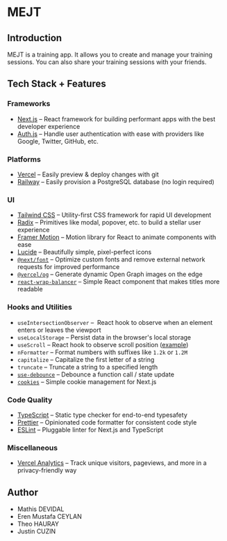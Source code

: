 # MEJT

## Introduction

MEJT is a training app. It allows you to create and manage your training sessions. You can also share your training sessions with your friends.

## Tech Stack + Features

### Frameworks

- [Next.js](https://nextjs.org/) – React framework for building performant apps with the best developer experience
- [Auth.js](https://authjs.dev/) – Handle user authentication with ease with providers like Google, Twitter, GitHub, etc.

### Platforms

- [Vercel](https://vercel.com/) – Easily preview & deploy changes with git
- [Railway](https://railway.app/) – Easily provision a PostgreSQL database (no login required)

### UI

- [Tailwind CSS](https://tailwindcss.com/) – Utility-first CSS framework for rapid UI development
- [Radix](https://www.radix-ui.com/) – Primitives like modal, popover, etc. to build a stellar user experience
- [Framer Motion](https://framer.com/motion) – Motion library for React to animate components with ease
- [Lucide](https://lucide.dev/) – Beautifully simple, pixel-perfect icons
- [`@next/font`](https://nextjs.org/docs/basic-features/font-optimization) – Optimize custom fonts and remove external network requests for improved performance
- [`@vercel/og`](https://vercel.com/docs/concepts/functions/edge-functions/og-image-generation) – Generate dynamic Open Graph images on the edge
- [`react-wrap-balancer`](https://github.com/shuding/react-wrap-balancer) – Simple React component that makes titles more readable

### Hooks and Utilities

- `useIntersectionObserver` –  React hook to observe when an element enters or leaves the viewport
- `useLocalStorage` – Persist data in the browser's local storage
- `useScroll` – React hook to observe scroll position ([example](https://github.com/steven-tey/precedent/blob/main/components/layout/index.tsx#L25))
- `nFormatter` – Format numbers with suffixes like `1.2k` or `1.2M`
- `capitalize` – Capitalize the first letter of a string
- `truncate` – Truncate a string to a specified length
- [`use-debounce`](https://www.npmjs.com/package/use-debounce) – Debounce a function call / state update
- [`cookies`](https://github.com/andreizanik/cookies-next) – Simple cookie management for Next.js

### Code Quality

- [TypeScript](https://www.typescriptlang.org/) – Static type checker for end-to-end typesafety
- [Prettier](https://prettier.io/) – Opinionated code formatter for consistent code style
- [ESLint](https://eslint.org/) – Pluggable linter for Next.js and TypeScript

### Miscellaneous

- [Vercel Analytics](https://vercel.com/analytics) – Track unique visitors, pageviews, and more in a privacy-friendly way

## Author

- Mathis DEVIDAL
- Eren Mustafa CEYLAN
- Theo HAURAY
- Justin CUZIN
